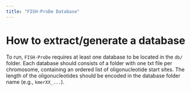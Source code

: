 ```yaml
---
title: "FISH-ProDe Database"
---
```


# How to extract/generate a database

To run, `FISH-ProDe` requires at least one database to be located in the `db/` folder. Each database should consists of a folder with one txt file per chromosome, containing an ordered list of oligonucleotide start sites. The length of the oligonucleotides should be encoded in the database folder name (e.g., `kmerXX_...`).

